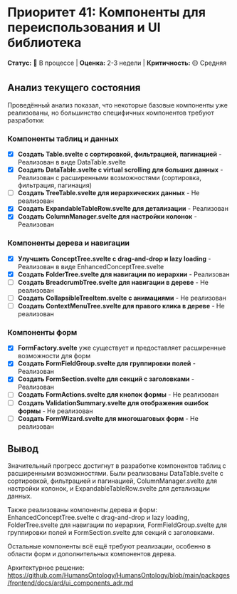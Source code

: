 # Приоритет 41: Компоненты для переиспользования и UI библиотека

**Статус:** 🔄 В процессе | **Оценка:** 2-3 недели | **Критичность:** 🟡 Средняя

## Анализ текущего состояния

Проведённый анализ показал, что некоторые базовые компоненты уже реализованы, но большинство специфичных компонентов требуют разработки:

### Компоненты таблиц и данных
- [x] **Создать Table.svelte с сортировкой, фильтрацией, пагинацией** - Реализован в виде DataTable.svelte
- [x] **Создать DataTable.svelte с virtual scrolling для больших данных** - Реализован с расширенными возможностями (сортировка, фильтрация, пагинация)
- [ ] **Создать TreeTable.svelte для иерархических данных** - Не реализован
- [x] **Создать ExpandableTableRow.svelte для детализации** - Реализован
- [x] **Создать ColumnManager.svelte для настройки колонок** - Реализован

### Компоненты дерева и навигации
- [x] **Улучшить ConceptTree.svelte с drag-and-drop и lazy loading** - Реализован в виде EnhancedConceptTree.svelte
- [x] **Создать FolderTree.svelte для навигации по иерархии** - Реализован
- [ ] **Создать BreadcrumbTree.svelte для навигации в дереве** - Не реализован
- [ ] **Создать CollapsibleTreeItem.svelte с анимациями** - Не реализован
- [ ] **Создать ContextMenuTree.svelte для правого клика в дереве** - Не реализован

### Компоненты форм
- [x] **FormFactory.svelte** уже существует и предоставляет расширенные возможности для форм
- [x] **Создать FormFieldGroup.svelte для группировки полей** - Реализован
- [x] **Создать FormSection.svelte для секций с заголовками** - Реализован
- [ ] **Создать FormActions.svelte для кнопок формы** - Не реализован
- [ ] **Создать ValidationSummary.svelte для отображения ошибок формы** - Не реализован
- [ ] **Создать FormWizard.svelte для многошаговых форм** - Не реализован

## Вывод

Значительный прогресс достигнут в разработке компонентов таблиц с расширенными возможностями. Были реализованы DataTable.svelte с сортировкой, фильтрацией и пагинацией, ColumnManager.svelte для настройки колонок, и ExpandableTableRow.svelte для детализации данных.

Также реализованы компоненты дерева и форм: EnhancedConceptTree.svelte с drag-and-drop и lazy loading, FolderTree.svelte для навигации по иерархии, FormFieldGroup.svelte для группировки полей и FormSection.svelte для секций с заголовками.

Остальные компоненты всё ещё требуют реализации, особенно в области форм и дополнительных компонентов дерева.

Архитектурное решение: https://github.com/HumansOntology/HumansOntology/blob/main/packages/frontend/docs/ard/ui_components_adr.md